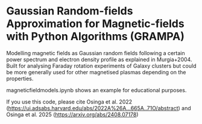 # Gaussian Random-fields Approximation for Magnetic-fields with Python Algorithms (GRAMPA)

Modelling magnetic fields as Gaussian random fields following a certain power spectrum and electron density profile as explained in Murgia+2004.
Built for analysing Faraday rotation experiments of Galaxy clusters but could be more generally used for other magnetised plasmas depending on the properties. 

magneticfieldmodels.ipynb shows an example for educational purposes.



If you use this code, please cite Osinga et al. 2022 (https://ui.adsabs.harvard.edu/abs/2022A%26A...665A..71O/abstract) and Osinga et al. 2025 (https://arxiv.org/abs/2408.07178)
